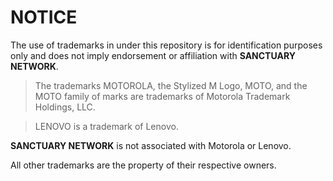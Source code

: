 # NOTICE
The use of trademarks in under this repository is for identification purposes only and does not imply endorsement or affiliation with **SANCTUARY NETWORK**.

> The trademarks MOTOROLA, the Stylized M Logo, MOTO, and the MOTO family of marks are trademarks of Motorola Trademark Holdings, LLC.

> LENOVO is a trademark of Lenovo.

**SANCTUARY NETWORK** is not associated with Motorola or Lenovo.

All other trademarks are the property of their respective owners.
